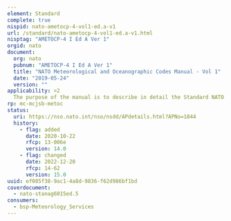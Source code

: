 ```yaml
---
element: Standard
complete: true
nispid: nato-ametocp-4-vol1-ed.a-v1
url: /standard/nato-ametocp-4-vol1-ed.a-v1.html
nisptag: "AMETOCP-4 I Ed A Ver 1"
orgid: nato
document:
  org: nato
  pubnum: "AMETOCP-4 I Ed A Ver 1"
  title: "NATO Meteorological and Oceanographic Codes Manual - Vol 1"
  date: "2019-05-24"
  version: ""
applicability: >2
  The purpose of the manual is to describe in detail the Standard NATO METOC Codes, and those national exceptions to the Meteorological Airfield Report (METAR) Code, the Terminal Aerodrome Forecast (TAF) Code, and the Airfield Weather Colour Code used in NATO and not covered in the WMO Manual on Codes (References E-G). In some circumstances, it is recognized information on the weather may be used for internal national or command use, and these differences from standard codes are not detailed in this publication.
rp: mc-mcjsb-metoc
status:
  uri: https://nso.nato.int/nso/nsdd/APdetails.html?APNo=1844
  history: 
    - flag: added
      date: 2020-10-22
      rfcp: 13-006e
      version: 14.0
    - flag: changed
      date: 2022-12-20
      rfcp: 14-62
      version: 15.0
uuid: ef085f38-9ac1-4a8d-9836-f62d986bf1bd
coverdocument:
  - nato-stanag6015ed.5
consumers:
  - bsp-Meteorology_Services
---
```

